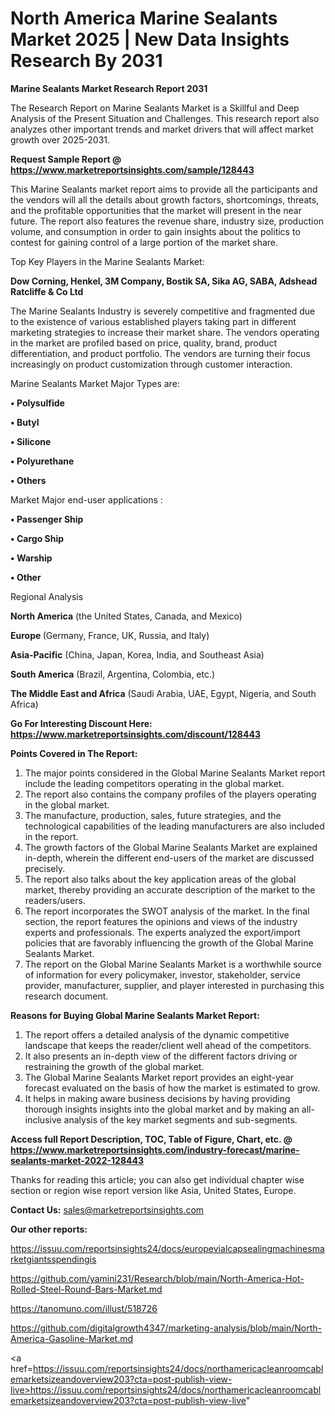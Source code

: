 # North America Marine Sealants Market 2025 | New Data Insights Research By 2031

<strong>Marine Sealants Market Research Report 2031</strong>

The Research Report on Marine Sealants Market is a Skillful and Deep Analysis of the Present Situation and Challenges. This research report also analyzes other important trends and market drivers that will affect market growth over 2025-2031.

<strong>Request Sample Report @ <a href=https://www.marketreportsinsights.com/sample/128443>https://www.marketreportsinsights.com/sample/128443</a></strong>

This Marine Sealants market report aims to provide all the participants and the vendors will all the details about growth factors, shortcomings, threats, and the profitable opportunities that the market will present in the near future. The report also features the revenue share, industry size, production volume, and consumption in order to gain insights about the politics to contest for gaining control of a large portion of the market share.

Top Key Players in the Marine Sealants Market:

<strong>Dow Corning, Henkel, 3M Company, Bostik SA, Sika AG, SABA, Adshead Ratcliffe & Co Ltd</strong>

The Marine Sealants Industry is severely competitive and fragmented due to the existence of various established players taking part in different marketing strategies to increase their market share. The vendors operating in the market are profiled based on price, quality, brand, product differentiation, and product portfolio. The vendors are turning their focus increasingly on product customization through customer interaction.

Marine Sealants Market Major Types are:

<strong>• Polysulfide

• Butyl

• Silicone

• Polyurethane

• Others</strong>

Market Major end-user applications :

<strong>• Passenger Ship

• Cargo Ship

• Warship

• Other</strong>

Regional Analysis

</u><strong><b>North America</b></strong> (the United States, Canada, and Mexico)

<strong><b>Europe </b></strong>(Germany, France, UK, Russia, and Italy)

<strong><b>Asia-Pacific</b></strong> (China, Japan, Korea, India, and Southeast Asia)

<strong><b>South America</b></strong> (Brazil, Argentina, Colombia, etc.)

<strong><b>The Middle East and Africa</b></strong> (Saudi Arabia, UAE, Egypt, Nigeria, and South Africa)

<strong>Go For Interesting Discount Here: <a href=https://www.marketreportsinsights.com/discount/128443>https://www.marketreportsinsights.com/discount/128443</a></strong>

<strong>Points Covered in The Report:</strong>
<ol>
  <li>The major points considered in the Global Marine Sealants Market report include the leading competitors operating in the global market.</li>
  <li>The report also contains the company profiles of the players operating in the global market.</li>
  <li>The manufacture, production, sales, future strategies, and the technological capabilities of the leading manufacturers are also included in the report.</li>
  <li>The growth factors of the Global Marine Sealants Market are explained in-depth, wherein the different end-users of the market are discussed precisely.</li>
  <li>The report also talks about the key application areas of the global market, thereby providing an accurate description of the market to the readers/users.</li>
  <li>The report incorporates the SWOT analysis of the market. In the final section, the report features the opinions and views of the industry experts and professionals. The experts analyzed the export/import policies that are favorably influencing the growth of the Global Marine Sealants Market.</li>
  <li>The report on the Global Marine Sealants Market is a worthwhile source of information for every policymaker, investor, stakeholder, service provider, manufacturer, supplier, and player interested in purchasing this research document.</li>
</ol>
<strong>Reasons for Buying Global Marine Sealants Market Report:</strong>

<ol>
  <li>The report offers a detailed analysis of the dynamic competitive landscape that keeps the reader/client well ahead of the competitors.</li>
  <li>It also presents an in-depth view of the different factors driving or restraining the growth of the global market.</li>
  <li>The Global Marine Sealants Market report provides an eight-year forecast evaluated on the basis of how the market is estimated to grow.</li>
  <li>It helps in making aware business decisions by having providing thorough insights insights into the global market and by making an all-inclusive analysis of the key market segments and sub-segments.</li>
</ol>
<strong>Access full Report Description, TOC, Table of Figure, Chart, etc. @ <a href=https://www.marketreportsinsights.com/industry-forecast/marine-sealants-market-2022-128443>https://www.marketreportsinsights.com/industry-forecast/marine-sealants-market-2022-128443</a></strong>


Thanks for reading this article; you can also get individual chapter wise section or region wise report version like Asia, United States, Europe.

<strong>Contact Us:</strong>
sales@marketreportsinsights.com

<strong>Our other reports:</strong>

<a href=https://issuu.com/reportsinsights24/docs/europevialcapsealingmachinesmarketgiantsspendingis>https://issuu.com/reportsinsights24/docs/europevialcapsealingmachinesmarketgiantsspendingis</a>

<a href=https://github.com/yamini231/Research/blob/main/North-America-Hot-Rolled-Steel-Round-Bars-Market.md>https://github.com/yamini231/Research/blob/main/North-America-Hot-Rolled-Steel-Round-Bars-Market.md</a>

<a href=https://tanomuno.com/illust/518726>https://tanomuno.com/illust/518726</a>

<a href=https://github.com/digitalgrowth4347/marketing-analysis/blob/main/North-America-Gasoline-Market.md>https://github.com/digitalgrowth4347/marketing-analysis/blob/main/North-America-Gasoline-Market.md</a>

<a href=https://issuu.com/reportsinsights24/docs/northamericacleanroomcablemarketsizeandoverview203?cta=post-publish-view-live>https://issuu.com/reportsinsights24/docs/northamericacleanroomcablemarketsizeandoverview203?cta=post-publish-view-live</a>"
